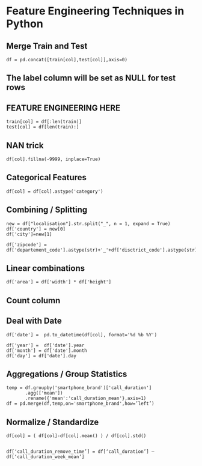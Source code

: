 
# Feature Engineering Techniques in Python
## Merge Train and Test

    df = pd.concat([train[col],test[col]],axis=0)
    
## The label column will be set as NULL for test rows

## FEATURE ENGINEERING HERE
    train[col] = df[:len(train)]
    test[col] = df[len(train):]

## NAN trick
    df[col].fillna(-9999, inplace=True)

## Categorical Features
    df[col] = df[col].astype('category')

## Combining / Splitting

    new = df["localisation"].str.split("_", n = 1, expand = True)
    df['country'] = new[0]
    df['city']=new[1]

    df['zipcode'] = df['departement_code'].astype(str)+'_'+df['disctrict_code'].astype(str)
    

## Linear combinations
    
    df['area'] = df['width'] * df['height']


## Count column


## Deal with Date
    df['date'] =  pd.to_datetime(df[col], format='%d %b %Y')

    df['year'] =  df['date'].year
    df['month'] = df['date'].month
    df['day'] = df['date'].day


## Aggregations / Group Statistics

    temp = df.groupby('smartphone_brand')['call_duration']
           .agg(['mean'])
           .rename({'mean':'call_duration_mean'},axis=1)
    df = pd.merge(df,temp,on='smartphone_brand',how=’left’)


## Normalize / Standardize

    df[col] = ( df[col]-df[col].mean() ) / df[col].std()
    
    
    df[‘call_duration_remove_time’] = df[‘call_duration’] — df[‘call_duration_week_mean’] 
